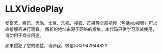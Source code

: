 # LLXVideoPlay
爱奇艺、腾讯、优酷、土豆、乐视、搜狐、芒果等全部视频（包括vip视频）可以直接解析进行观看。
解析的地址来源于网络的搜集，本代码只供学习测试使用，请勿用于商业用途。

如果侵犯了您的权益，请@我，微信/QQ 942944822
